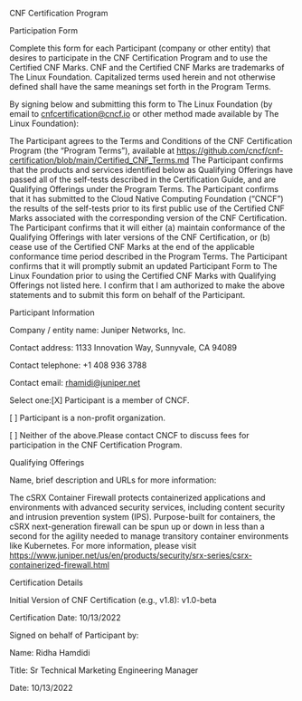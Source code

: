 CNF Certification Program

Participation Form

Complete this form for each Participant (company or other entity) that desires to participate in the CNF Certification Program and to use the Certified CNF Marks. CNF and the Certified CNF Marks are trademarks of The Linux Foundation. Capitalized terms used herein and not otherwise defined shall have the same meanings set forth in the Program Terms.

By signing below and submitting this form to The Linux Foundation (by email to cnfcertification@cncf.io or other method made available by The Linux Foundation):

The Participant agrees to the Terms and Conditions of the CNF Certification Program (the “Program Terms”), available at https://github.com/cncf/cnf-certification/blob/main/Certified_CNF_Terms.md
The Participant confirms that the products and services identified below as Qualifying Offerings have passed all of the self-tests described in the Certification Guide, and are Qualifying Offerings under the Program Terms.
The Participant confirms that it has submitted to the Cloud Native Computing Foundation (“CNCF”) the results of the self-tests prior to its first public use of the Certified CNF Marks associated with the corresponding version of the CNF Certification.
The Participant confirms that it will either (a) maintain conformance of the Qualifying Offerings with later versions of the CNF Certification, or (b) cease use of the Certified CNF Marks at the end of the applicable conformance time period described in the Program Terms.
The Participant confirms that it will promptly submit an updated Participant Form to The Linux Foundation prior to using the Certified CNF Marks with Qualifying Offerings not listed here.
I confirm that I am authorized to make the above statements and to submit this form on behalf of the Participant.

Participant Information

Company / entity name: Juniper Networks, Inc.

Contact address: 1133 Innovation Way, Sunnyvale, CA 94089

Contact telephone: +1 408 936 3788

Contact email: rhamidi@juniper.net

Select one:[X] Participant is a member of CNCF.

[ ] Participant is a non-profit organization.

[ ] Neither of the above.Please contact CNCF to discuss fees for participation in the CNF Certification Program.

Qualifying Offerings

Name, brief description and URLs for more information:

The cSRX Container Firewall protects containerized applications and environments with advanced security services, including content security and intrusion prevention system (IPS). Purpose-built for containers, the cSRX next-generation firewall can be spun up or down in less than a second for the agility needed to manage transitory container environments like Kubernetes.
For more information, please visit https://www.juniper.net/us/en/products/security/srx-series/csrx-containerized-firewall.html

Certification Details

Initial Version of CNF Certification (e.g., v1.8): v1.0-beta

Certification Date: 10/13/2022

Signed on behalf of Participant by:

Name: Ridha Hamdidi

Title: Sr Technical Marketing Engineering Manager

Date: 10/13/2022
